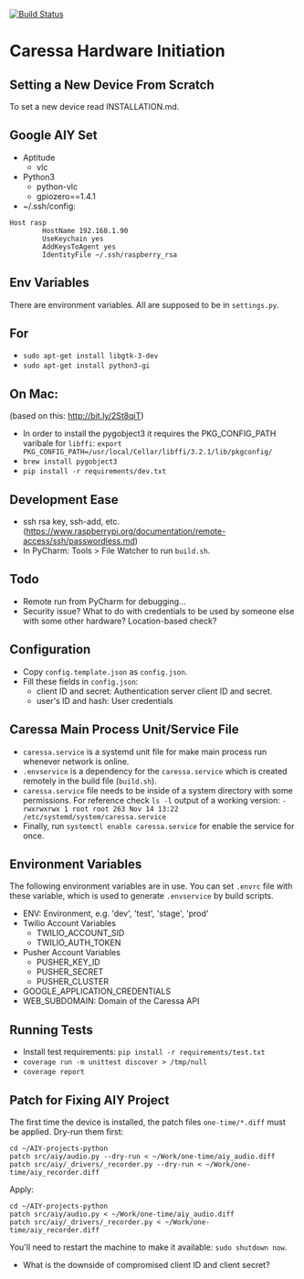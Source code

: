 [![Build Status](https://semaphoreci.com/api/v1/projects/90506832-0913-4cc8-8125-f32b1aacade5/2521956/badge.svg)](https://semaphoreci.com/caressa/caressa-hw)


# Caressa Hardware Initiation

## Setting a New Device From Scratch

To set a new device read INSTALLATION.md. 

## Google AIY Set

* Aptitude
    * vlc
* Python3
    * python-vlc
    * gpiozero==1.4.1
* ~/.ssh/config:
```
Host rasp
        HostName 192.168.1.90
        UseKeychain yes
        AddKeysToAgent yes
        IdentityFile ~/.ssh/raspberry_rsa
```

## Env Variables

There are environment variables. All are supposed to be in `settings.py`.

## For 

* `sudo apt-get install libgtk-3-dev`
* `sudo apt-get install python3-gi`

## On Mac:

(based on this: http://bit.ly/2St8qiT)
* In order to install the pygobject3 it requires the PKG_CONFIG_PATH varibale for `libffi`: 
`export PKG_CONFIG_PATH=/usr/local/Cellar/libffi/3.2.1/lib/pkgconfig/`
* `brew install pygobject3`
* `pip install -r requirements/dev.txt`

## Development Ease

* ssh rsa key, ssh-add, etc. (https://www.raspberrypi.org/documentation/remote-access/ssh/passwordless.md)
* In PyCharm: Tools > File Watcher to run `build.sh`.

## Todo

* Remote run from PyCharm for debugging...
* Security issue? What to do with credentials to be used by someone else with some other hardware? Location-based 
check? 

## Configuration

* Copy `config.template.json` as `config.json`.
* Fill these fields in `config.json`:
    * client ID and secret: Authentication server client ID and secret.
    * user's ID and hash: User credentials

## Caressa Main Process Unit/Service File

* `caressa.service` is a systemd unit file for make main process run whenever network is online.
* `.envservice` is a dependency for the `caressa.service` which is created remotely in the build file (`build.sh`).
* `caressa.service` file needs to be inside of a system directory with some permissions. 
For reference check `ls -l` output of a working version: 
`-rwxrwxrwx 1 root root 263 Nov 14 13:22 /etc/systemd/system/caressa.service` 
* Finally, run `systemctl enable caressa.service` for enable the service for once.

## Environment Variables

The following environment variables are in use. You can set `.envrc` file with these variable, which is used to generate `.envservice` by build scripts.

* ENV: Environment, e.g. 'dev', 'test', 'stage', 'prod'
* Twilio Account Variables
    * TWILIO_ACCOUNT_SID
    * TWILIO_AUTH_TOKEN
* Pusher Account Variables
    * PUSHER_KEY_ID
    * PUSHER_SECRET
    * PUSHER_CLUSTER
* GOOGLE_APPLICATION_CREDENTIALS
* WEB_SUBDOMAIN: Domain of the Caressa API


## Running Tests

* Install test requirements: `pip install -r requirements/test.txt`
* `coverage run -m unittest discover > /tmp/null`
* `coverage report`

## Patch for Fixing AIY Project

The first time the device is installed, the patch files `one-time/*.diff` must be applied. Dry-run them first:

```
cd ~/AIY-projects-python
patch src/aiy/audio.py --dry-run < ~/Work/one-time/aiy_audio.diff
patch src/aiy/_drivers/_recorder.py --dry-run < ~/Work/one-time/aiy_recorder.diff
``` 

Apply:

```
cd ~/AIY-projects-python
patch src/aiy/audio.py < ~/Work/one-time/aiy_audio.diff
patch src/aiy/_drivers/_recorder.py < ~/Work/one-time/aiy_recorder.diff
```

You'll need to restart the machine to make it available: `sudo shutdown now`.

* What is the downside of compromised client ID and client secret?